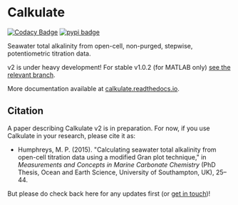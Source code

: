 # Calkulate

[![Codacy Badge](https://api.codacy.com/project/badge/Grade/40c18e90de24415cb8aa8f9052511c14)](https://app.codacy.com/app/mvdh7/calkulate?utm_source=github.com&utm_medium=referral&utm_content=mvdh7/calkulate&utm_campaign=Badge_Grade_Dashboard)
[![pypi badge](https://img.shields.io/pypi/v/calkulate.svg?style=popout)](https://pypi.org/project/calkulate/)

Seawater total alkalinity from open-cell, non-purged, stepwise, potentiometric titration data.

v2 is under heavy development! For stable v1.0.2 (for MATLAB only) [see the relevant branch](https://github.com/mvdh7/calkulate/tree/1.0.2).

More documentation available at [calkulate.readthedocs.io](https://calkulate.readthedocs.io/en/latest/).

## Citation

A paper describing Calkulate v2 is in preparation. For now, if you use Calkulate in your research, please cite it as:

  * Humphreys, M. P. (2015). "Calculating seawater total alkalinity from open-cell titration data using a modified Gran plot technique," in *Measurements and Concepts in Marine Carbonate Chemistry* (PhD Thesis, Ocean and Earth Science, University of Southampton, UK), 25–44.

But please do check back here for any updates first (or [get in touch](https://mvdh.xyz/contact/))!
